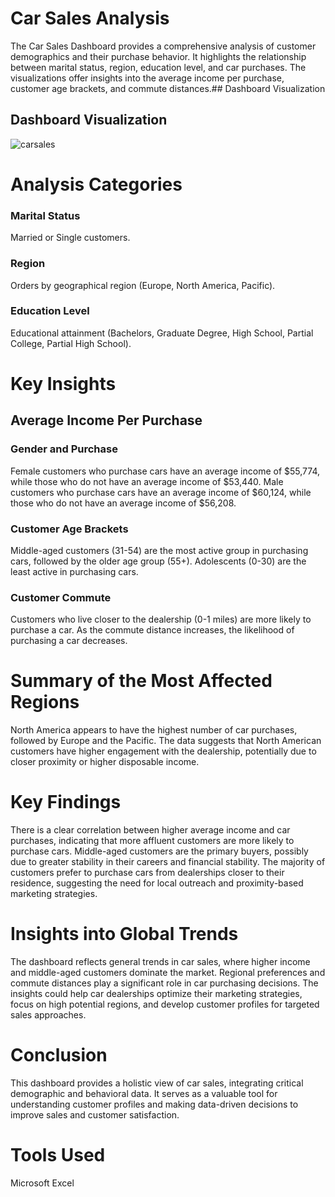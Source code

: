 # Car Sales Analysis
The Car Sales Dashboard provides a comprehensive analysis of customer demographics and their purchase behavior. It highlights the relationship between marital status, region, education level, and car purchases. The visualizations offer insights into the average income per purchase, customer age brackets, and commute distances.## Dashboard Visualization
## Dashboard Visualization
![carsales](https://github.com/user-attachments/assets/7bfb1872-863f-472c-96c9-3a5cac133a42)
# Analysis Categories
### Marital Status 
Married or Single customers.

### Region
Orders by geographical region (Europe, North America, Pacific).

### Education Level
Educational attainment (Bachelors, Graduate Degree, High School, Partial College, Partial High School).

# Key Insights

## Average Income Per Purchase
### Gender and Purchase
Female customers who purchase cars have an average income of $55,774, while those who do not have an average income of $53,440.
Male customers who purchase cars have an average income of $60,124, while those who do not have an average income of $56,208.

### Customer Age Brackets
Middle-aged customers (31-54) are the most active group in purchasing cars, followed by the older age group (55+).
Adolescents (0-30) are the least active in purchasing cars.

### Customer Commute
Customers who live closer to the dealership (0-1 miles) are more likely to purchase a car.
As the commute distance increases, the likelihood of purchasing a car decreases.

# Summary of the Most Affected Regions
North America appears to have the highest number of car purchases, followed by Europe and the Pacific.
The data suggests that North American customers have higher engagement with the dealership, potentially due to closer proximity or higher disposable income.

# Key Findings
There is a clear correlation between higher average income and car purchases, indicating that more affluent customers are more likely to purchase cars.
Middle-aged customers are the primary buyers, possibly due to greater stability in their careers and financial stability.
The majority of customers prefer to purchase cars from dealerships closer to their residence, suggesting the need for local outreach and proximity-based marketing strategies.

# Insights into Global Trends
The dashboard reflects general trends in car sales, where higher income and middle-aged customers dominate the market.
Regional preferences and commute distances play a significant role in car purchasing decisions.
The insights could help car dealerships optimize their marketing strategies, focus on high potential regions, and develop customer profiles for targeted sales approaches.

# Conclusion
This dashboard provides a holistic view of car sales, integrating critical demographic and behavioral data. It serves as a valuable tool for understanding customer profiles and making data-driven decisions to improve sales and customer satisfaction.

# Tools Used
Microsoft Excel
